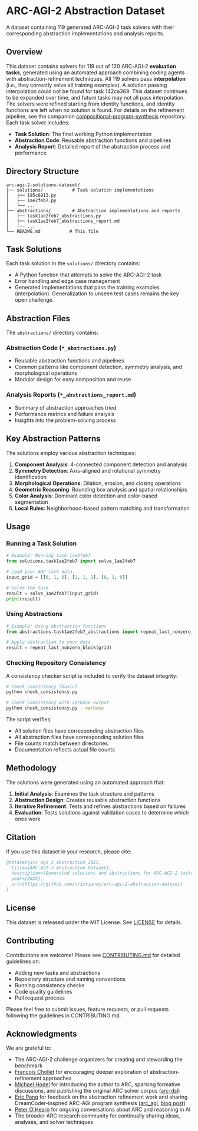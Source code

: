 # ARC-AGI-2 Abstraction Dataset

A dataset containing 119 generated ARC-AGI-2 task solvers with their corresponding abstraction implementations and analysis reports.

## Overview

This dataset contains solvers for 119 out of 120 ARC-AGI-2 **evaluation tasks**, generated using an automated approach combining coding agents with abstraction-refinement techniques.
All 119 solvers pass **interpolation** (i.e., they correctly solve all training examples). A solution passing interpolation could not be found for task 142ca369. This dataset continues to be expanded over time, and future tasks may not all pass interpolation.  
The solvers were refined starting from identity functions, and identity functions are left when no solution is found. For details on the refinement pipeline, see the companion [compositional-program-synthesis](https://github.com/cristianoc/compositional-program-synthesis) repository. Each task solver includes:

- **Task Solution**: The final working Python implementation
- **Abstraction Code**: Reusable abstraction functions and pipelines
- **Analysis Report**: Detailed report of the abstraction process and performance


## Directory Structure

```
arc-agi-2-solutions-dataset/
├── solutions/           # Task solution implementations
│   ├── 195c6913.py
│   ├── 1ae2feb7.py
│   └── ...
├── abstractions/        # Abstraction implementations and reports
│   ├── task1ae2feb7_abstractions.py
│   ├── task1ae2feb7_abstractions_report.md
│   └── ...
└── README.md           # This file
```

## Task Solutions

Each task solution in the `solutions/` directory contains:

- A Python function that attempts to solve the ARC-AGI-2 task
- Error handling and edge case management
- Generated implementations that pass the training examples (interpolation). Generalization to unseen test cases remains the key open challenge.

## Abstraction Files

The `abstractions/` directory contains:

### Abstraction Code (`*_abstractions.py`)
- Reusable abstraction functions and pipelines
- Common patterns like component detection, symmetry analysis, and morphological operations
- Modular design for easy composition and reuse

### Analysis Reports (`*_abstractions_report.md`)
- Summary of abstraction approaches tried
- Performance metrics and failure analysis
- Insights into the problem-solving process

## Key Abstraction Patterns

The solutions employ various abstraction techniques:

1. **Component Analysis**: 4-connected component detection and analysis
2. **Symmetry Detection**: Axis-aligned and rotational symmetry identification
3. **Morphological Operations**: Dilation, erosion, and closing operations
4. **Geometric Reasoning**: Bounding box analysis and spatial relationships
5. **Color Analysis**: Dominant color detection and color-based segmentation
6. **Local Rules**: Neighborhood-based pattern matching and transformation

## Usage

### Running a Task Solution

```python
# Example: Running task 1ae2feb7
from solutions.task1ae2feb7 import solve_1ae2feb7

# Load your ARC task data
input_grid = [[0, 1, 0], [1, 1, 1], [0, 1, 0]]

# Solve the task
result = solve_1ae2feb7(input_grid)
print(result)
```

### Using Abstractions

```python
# Example: Using abstraction functions
from abstractions.task1ae2feb7_abstractions import repeat_last_nonzero_block

# Apply abstraction to your data
result = repeat_last_nonzero_block(grid)
```

### Checking Repository Consistency

A consistency checker script is included to verify the dataset integrity:

```bash
# Check consistency (basic)
python check_consistency.py

# Check consistency with verbose output
python check_consistency.py --verbose
```

The script verifies:
- All solution files have corresponding abstraction files
- All abstraction files have corresponding solution files
- File counts match between directories
- Documentation reflects actual file counts

## Methodology

The solutions were generated using an automated approach that:

1. **Initial Analysis**: Examines the task structure and patterns
2. **Abstraction Design**: Creates reusable abstraction functions
3. **Iterative Refinement**: Tests and refines abstractions based on failures
4. **Evaluation**: Tests solutions against validation cases to determine which ones work


## Citation

If you use this dataset in your research, please cite:

```bibtex
@dataset{arc_agi_2_abstraction_2025,
  title={ARC-AGI-2 Abstraction Dataset},
  description={Generated solutions and abstractions for ARC-AGI-2 tasks},
  year={2025},
  url={https://github.com/cristianoc/arc-agi-2-abstraction-dataset}
}
```

## License

This dataset is released under the MIT License. See [LICENSE](LICENSE) for details.

## Contributing

Contributions are welcome! Please see [CONTRIBUTING.md](CONTRIBUTING.md) for detailed guidelines on:

- Adding new tasks and abstractions
- Repository structure and naming conventions
- Running consistency checks
- Code quality guidelines
- Pull request process

Please feel free to submit issues, feature requests, or pull requests following the guidelines in CONTRIBUTING.md.

## Acknowledgments

We are grateful to:

- The ARC-AGI-2 challenge organizers for creating and stewarding the benchmark
- [François Chollet](https://github.com/fchollet) for encouraging deeper exploration of abstraction-refinement approaches
- [Michael Hodel](https://github.com/michaelhodel) for introducing the author to ARC, sparking formative discussions, and publishing the original ARC solver corpus ([arc-dsl](https://github.com/michaelhodel/arc-dsl))
- [Eric Pang](https://github.com/epang080516) for feedback on the abstraction refinement work and sharing DreamCoder-inspired ARC-AGI program synthesis ([arc_agi](https://github.com/epang080516/arc_agi), [blog post](https://ctpang.substack.com/p/arc-agi-2-sota-efficient-evolutionary))
- [Peter O'Hearn](http://www0.cs.ucl.ac.uk/staff/p.ohearn/) for ongoing conversations about ARC and reasoning in AI
- The broader ARC research community for continually sharing ideas, analyses, and solver techniques
